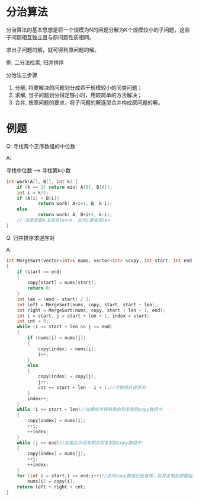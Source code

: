 # 分治算法

分治算法的基本思想是将一个规模为N的问题分解为K个规模较小的子问题，这些子问题相互独立且与原问题性质相同。

求出子问题的解，就可得到原问题的解。

例: 二分法检索, 归并排序



分治法三步骤

1. 分解, 将要解决的问题划分成若干规模较小的同类问题；
2. 求解, 当子问题划分得足够小时，用较简单的方法解决；
3. 合并, 按原问题的要求，将子问题的解逐层合并构成原问题的解。



# 例题

Q: 寻找两个正序数组的中位数

A:

寻找中位数 --> 寻找第k小数

```cpp
int work(A[], B[], int k) {
	if (k == 1) return min( A[0], B[0]);
    int i = k/2;
    if (A[i] < B[i]) 
        	return work( A+i+1, B, k-i);
    else 
        	return work( A, B+i+1, k-i);
	// 注意查看A,B是否len<k, 此时i要变成len
}
```



Q: 归并排序求逆序对

A:

```cpp
int MergeSort(vector<int>& nums, vector<int> &copy, int start, int end)
{
    if (start == end)
    {
        copy[start] = nums[start];
        return 0;
    }
    int len = (end - start) / 2;
    int left = MergeSort(nums, copy, start, start + len);
    int right = MergeSort(nums, copy, start + len + 1, end);
    int i = start, j = start + len + 1, index = start;
    int cnt = 0;
    while (i <= start + len && j <= end)
    {
        if (nums[i] < nums[j])
        {
            copy[index] = nums[i];
            i++;
        }
        else
        {
            copy[index] = copy[j];
            j++;
            cnt += start + len - i + 1;//次数统计逆序对
        }
        index++;
    }
    while (i <= start + len)//如果前半段有剩余则复制到copy数组中
    {
        copy[index] = nums[i];
        ++i;
        ++index;
    }
    while (j <= end)//如果后半段有剩余则复制到copy数组中
    {
        copy[index] = nums[j];
        ++j;
        ++index;
    }
    for (int i = start;i <= end;i++)//此时copy数组已经有序，将其复制到原数组中
        nums[i] = copy[i];
    return left + right + cnt;
}
```



